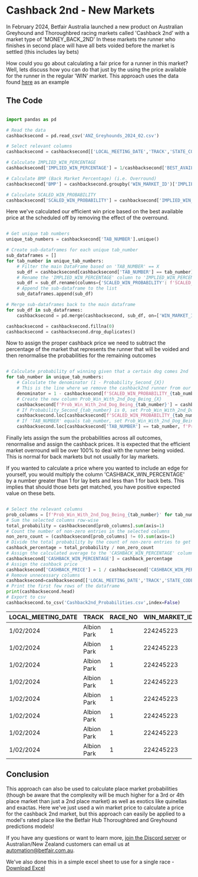 # Cashback 2nd - New Markets

In February 2024, Betfair Australia launched a new product on Australian Greyhound and Thoroughbred racing markets called 'Cashback 2nd' with a market type of 'MONEY_BACK_2ND'
In these markets the runner who finishes in second place will have all bets voided before the market is settled (this includes lay bets)

How could you go about calculating a fair price for a runner in this market? Well, lets discuss how you can do that just by the using the price available for the runner in the regular 'WIN' market.
This approach uses the data found [here](https://betfair-datascientists.github.io/data/dataListing/) as an example

## The Code

``` py title="Loading the data"

import pandas as pd

# Read the data
cashbacksecond = pd.read_csv('ANZ_Greyhounds_2024_02.csv')

# Select relevant columns
cashbacksecond = cashbacksecond[['LOCAL_MEETING_DATE','TRACK','STATE_CODE','RACE_NO','WIN_MARKET_ID','SELECTION_ID','TAB_NUMBER','SELECTION_NAME','BEST_AVAIL_BACK_AT_SCHEDULED_OFF']]

# Calculate IMPLIED_WIN_PERCENTAGE
cashbacksecond['IMPLIED_WIN_PERCENTAGE'] = 1/cashbacksecond['BEST_AVAIL_BACK_AT_SCHEDULED_OFF']

# Calculate BMP (Back Market Percentage) (i.e. Overround)
cashbacksecond['BMP'] = cashbacksecond.groupby('WIN_MARKET_ID')['IMPLIED_WIN_PERCENTAGE'].transform('sum')

# Calculate SCALED_WIN_PROBABILITY
cashbacksecond['SCALED_WIN_PROBABILITY'] = cashbacksecond['IMPLIED_WIN_PERCENTAGE']/cashbacksecond['BMP']

```
Here we've calculated our efficient win price based on the best available price at the scheduled off by removing the effect of the overround.

``` py title="Assign the win probability of all other runners in the race"

# Get unique tab numbers
unique_tab_numbers = cashbacksecond['TAB_NUMBER'].unique()

# Create sub-dataframes for each unique tab_number
sub_dataframes = []
for tab_number in unique_tab_numbers:
    # Filter the main DataFrame based on 'TAB_NUMBER' == X
    sub_df = cashbacksecond[cashbacksecond['TAB_NUMBER'] == tab_number][['WIN_MARKET_ID', 'SCALED_WIN_PROBABILITY']]
    # Rename the 'IMPLIED_WIN_PERCENTAGE' column to 'IMPLIED_WIN_PERCENTAGE_{X}'
    sub_df = sub_df.rename(columns={'SCALED_WIN_PROBABILITY': f'SCALED_WIN_PROBABILITY_{tab_number}'})
    # Append the sub-dataframe to the list
    sub_dataframes.append(sub_df)

# Merge sub-dataframes back to the main dataframe
for sub_df in sub_dataframes:
    cashbacksecond = pd.merge(cashbacksecond, sub_df, on=['WIN_MARKET_ID'], how='left')

cashbacksecond = cashbacksecond.fillna(0)
cashbacksecond = cashbacksecond.drop_duplicates()

```

Now to assign the proper cashback price we need to subtract the percentage of the market that represents the runner that will be voided and then renormalise the probabilities for the remaining outcomes

``` py title="Calculate probability of winning given that a certain dog comes 2nd"

# Calculate probability of winning given that a certain dog comes 2nd
for tab_number in unique_tab_numbers:
    # Calculate the denominator (1 - Probability_Second_{X})
    # This is the line where we remove the cashback2nd runner from our market
    denominator = 1 - cashbacksecond[f'SCALED_WIN_PROBABILITY_{tab_number}']
    # Create the new column Prob_Win_With_2nd_Dog_Being_{X}
    cashbacksecond[f'Prob_Win_With_2nd_Dog_Being_{tab_number}'] = cashbacksecond['SCALED_WIN_PROBABILITY'] / denominator
    # If Probability_Second_{tab_number} is 0, set Prob_Win_With_2nd_Dog_Being_{tab_number} to 0
    cashbacksecond.loc[cashbacksecond[f'SCALED_WIN_PROBABILITY_{tab_number}'] == 0, f'Prob_Win_With_2nd_Dog_Being_{tab_number}'] = 0
    # If 'TAB_NUMBER' equals tab_number, set Prob_Win_With_2nd_Dog_Being_{tab_number} to 0
    cashbacksecond.loc[cashbacksecond['TAB_NUMBER'] == tab_number, f'Prob_Win_With_2nd_Dog_Being_{tab_number}'] = 0

```

Finally lets assign the sum the probabilities across all outcomes, renormalise and assign the cashback prices. 
It is expected that the efficient market overround will be over 100% to deal with the runner being voided. This is normal for back markets but not usually for lay markets.

If you wanted to calculate a price where you wanted to include an edge for yourself, you would multiply the column 'CASHBACK_WIN_PERCENTAGE' by a number greater than 1 for lay bets and less than 1 for back bets.
This implies that should those bets get matched, you have positive expected value on these bets.

``` py title="Calculate and assign the cashback prices"

# Select the relevant columns
prob_columns = [f'Prob_Win_With_2nd_Dog_Being_{tab_number}' for tab_number in unique_tab_numbers]
# Sum the selected columns row-wise
total_probability = cashbacksecond[prob_columns].sum(axis=1)
# Count the number of non-zero entries in the selected columns
non_zero_count = (cashbacksecond[prob_columns] != 0).sum(axis=1)
# Divide the total probability by the count of non-zero entries to get the average
cashback_percentage = total_probability / non_zero_count
# Assign the calculated average to the 'CASHBACK_WIN_PERCENTAGE' column
cashbacksecond['CASHBACK_WIN_PERCENTAGE'] = cashback_percentage
# Assign the cashback price
cashbacksecond['CASHBACK_PRICE'] = 1 / cashbacksecond['CASHBACK_WIN_PERCENTAGE']
# Remove unnecessary columns
cashbacksecond=cashbacksecond[['LOCAL_MEETING_DATE','TRACK','STATE_CODE','RACE_NO','WIN_MARKET_ID','SELECTION_ID','TAB_NUMBER','SELECTION_NAME','BEST_AVAIL_BACK_AT_SCHEDULED_OFF','CASHBACK_PRICE']]
# Print the first few rows of the dataframe
print(cashbacksecond.head)
# Export to csv
cashbacksecond.to_csv('Cashback2nd_Probabilities.csv',index=False)

```

LOCAL_MEETING_DATE | TRACK | RACE_NO | WIN_MARKET_ID | SELECTION_ID | TAB_NUMBER | SELECTION_NAME |  WIN_PRICE |  CASHBACK_PRICE
----------|-------------|---|-----------|----------|---|-----------------|---------|-------
1/02/2024 | Albion Park | 1 | 224245223 | 62990490 | 2 | Cleopatra Hayze |  $2.22  |  $2.07
1/02/2024 | Albion Park | 1 | 224245223 | 65520447 | 3 | Bounding Over |  $6.40  |  $5.54
1/02/2024 | Albion Park | 1 | 224245223 | 65328340 | 1 | Whistle Away |  $7.80  |  $6.72
1/02/2024 | Albion Park | 1 | 224245223 | 65520448 | 4 | Gone On Green |  $9.80  |  $8.41
1/02/2024 | Albion Park | 1 | 224245223 | 65520449 | 8 | Serrai |  $10.00  |  $8.58
1/02/2024 | Albion Park | 1 | 224245223 | 64876290 | 7 | Snowy Waugh |  $18.00  |  $15.34
1/02/2024 | Albion Park | 1 | 224245223 | 54266223 | 6 | Pocket Say Itch |  $50.00  |  $42.42
1/02/2024 | Albion Park | 1 | 224245223 | 59147471 | 5 | City Steamer |  $170.00  |  $143.99

## Conclusion

This approach can also be used to calculate place market probabilities (though be aware that the complexity will be much higher for a 3rd or 4th place market than just a 2nd place market) as well as exotics like quinellas and exactas.
Here we've just used a win market price to calculate a price for the cashback 2nd market, but this approach can easily be applied to a model's rated place like the Betfair Hub Thoroughbred and Greyhound predictions models!

If you have any questions or want to learn more, [join the Discord server](https://forms.office.com/r/ZG9ea1xQj1) or Australian/New Zealand customers can email us at automation@betfair.com.au. 

We've also done this in a simple excel sheet to use for a single race - [Download Excel](../assets/RacingCalculatorTool.xlsx)